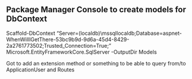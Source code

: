 ﻿## Package Manager Console to create models for DbContext

Scaffold-DbContext “Server=(localdb)\mssqllocaldb;Database=aspnet-WhenWillIGetThere-53bc9b9d-9d6a-45d4-8429-2a2761773502;Trusted_Connection=True;” Microsoft.EntityFrameworkCore.SqlServer -OutputDir Models


Got to add an extension method or something to be able to query from/to ApplicationUser and Routes

